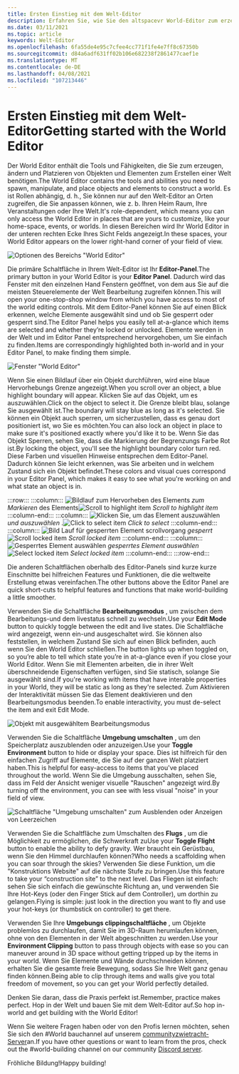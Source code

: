 ```yaml
---
title: Ersten Einstieg mit dem Welt-Editor
description: Erfahren Sie, wie Sie den altspacevr World-Editor zum erzeugen, manipulieren und Platzieren von Objekten in ihren Welten verwenden.
ms.date: 03/11/2021
ms.topic: article
keywords: Welt-Editor
ms.openlocfilehash: 6fa55de4e95c7cfee4cc771f1fe4e7ff8c67350b
ms.sourcegitcommit: d84a6adf631ff02b106e682238f2861477caef1e
ms.translationtype: MT
ms.contentlocale: de-DE
ms.lasthandoff: 04/08/2021
ms.locfileid: "107213446"
---
```

# <a name="getting-started-with-the-world-editor"></a><span data-ttu-id="ce6e2-104">Ersten Einstieg mit dem Welt-Editor</span><span class="sxs-lookup"><span data-stu-id="ce6e2-104">Getting started with the World Editor</span></span>

<span data-ttu-id="ce6e2-105">Der World Editor enthält die Tools und Fähigkeiten, die Sie zum erzeugen, ändern und Platzieren von Objekten und Elementen zum Erstellen einer Welt benötigen.</span><span class="sxs-lookup"><span data-stu-id="ce6e2-105">The World Editor contains the tools and abilities you need to spawn, manipulate, and place objects and elements to construct a world.</span></span> <span data-ttu-id="ce6e2-106">Es ist Rollen abhängig, d. h., Sie können nur auf den Welt-Editor an Orten zugreifen, die Sie anpassen können, wie z. b. Ihren Heim Raum, Ihre Veranstaltungen oder Ihre Welt.</span><span class="sxs-lookup"><span data-stu-id="ce6e2-106">It's role-dependent, which means you can only access the World Editor in places that are yours to customize, like your home-space, events, or worlds.</span></span> <span data-ttu-id="ce6e2-107">In diesen Bereichen wird Ihr World Editor in der unteren rechten Ecke Ihres Sicht Felds angezeigt.</span><span class="sxs-lookup"><span data-stu-id="ce6e2-107">In these spaces, your World Editor appears on the lower right-hand corner of your field of view.</span></span>

![Optionen des Bereichs "World Editor"](images/world-editor-img-01.png)

<span data-ttu-id="ce6e2-109">Die primäre Schaltfläche in Ihrem Welt-Editor ist Ihr **Editor-Panel**.</span><span class="sxs-lookup"><span data-stu-id="ce6e2-109">The primary button in your World Editor is your **Editor Panel**.</span></span> <span data-ttu-id="ce6e2-110">Dadurch wird das Fenster mit den einzelnen Hand Fenstern geöffnet, von dem aus Sie auf die meisten Steuerelemente der Welt Bearbeitung zugreifen können.</span><span class="sxs-lookup"><span data-stu-id="ce6e2-110">This will open your one-stop-shop window from which you have access to most of the world editing controls.</span></span> <span data-ttu-id="ce6e2-111">Mit dem Editor-Panel können Sie auf einen Blick erkennen, welche Elemente ausgewählt sind und ob Sie gesperrt oder gesperrt sind.</span><span class="sxs-lookup"><span data-stu-id="ce6e2-111">The Editor Panel helps you easily tell at-a-glance which items are selected and whether they’re locked or unlocked.</span></span> <span data-ttu-id="ce6e2-112">Elemente werden in der Welt und im Editor Panel entsprechend hervorgehoben, um Sie einfach zu finden.</span><span class="sxs-lookup"><span data-stu-id="ce6e2-112">Items are correspondingly highlighted both in-world and in your Editor Panel, to make finding them simple.</span></span> 

![Fenster "World Editor"](images/world-editor-img-02.png)

<span data-ttu-id="ce6e2-114">Wenn Sie einen Bildlauf über ein Objekt durchführen, wird eine blaue Hervorhebungs Grenze angezeigt.</span><span class="sxs-lookup"><span data-stu-id="ce6e2-114">When you scroll over an object, a blue highlight boundary will appear.</span></span> <span data-ttu-id="ce6e2-115">Klicken Sie auf das Objekt, um es auszuwählen.</span><span class="sxs-lookup"><span data-stu-id="ce6e2-115">Click on the object to select it.</span></span> <span data-ttu-id="ce6e2-116">Die Grenze bleibt blau, solange Sie ausgewählt ist.</span><span class="sxs-lookup"><span data-stu-id="ce6e2-116">The boundary will stay blue as long as it's selected.</span></span> <span data-ttu-id="ce6e2-117">Sie können ein Objekt auch sperren, um sicherzustellen, dass es genau dort positioniert ist, wo Sie es möchten.</span><span class="sxs-lookup"><span data-stu-id="ce6e2-117">You can also lock an object in place to make sure it's positioned exactly where you'd like it to be.</span></span> <span data-ttu-id="ce6e2-118">Wenn Sie das Objekt Sperren, sehen Sie, dass die Markierung der Begrenzungs Farbe Rot ist.</span><span class="sxs-lookup"><span data-stu-id="ce6e2-118">By locking the object, you'll see the highlight boundary color turn red.</span></span> <span data-ttu-id="ce6e2-119">Diese Farben und visuellen Hinweise entsprechen dem Editor-Panel. Dadurch können Sie leicht erkennen, was Sie arbeiten und in welchem Zustand sich ein Objekt befindet.</span><span class="sxs-lookup"><span data-stu-id="ce6e2-119">These colors and visual cues correspond in your Editor Panel, which makes it easy to see what you're working on and what state an object is in.</span></span>

:::row:::
    :::column:::
       <span data-ttu-id="ce6e2-120">![Bildlauf zum Hervorheben des Elements ](images/world-editor-img-03.png) *zum Markieren* des Elements</span><span class="sxs-lookup"><span data-stu-id="ce6e2-120">![Scroll to highlight item](images/world-editor-img-03.png) *Scroll to highlight item*</span></span>
    :::column-end:::
    :::column:::
       <span data-ttu-id="ce6e2-121">![Klicken Sie, um das Element auszuwählen ](images/world-editor-img-04.png) *und auszuwählen* .</span><span class="sxs-lookup"><span data-stu-id="ce6e2-121">![Click to select item](images/world-editor-img-04.png) *Click to select*</span></span>
    :::column-end:::
    :::column:::
       <span data-ttu-id="ce6e2-122">![Bild Lauf für gesperrten Element scrollvorgang ](images/world-editor-img-05.png) *gesperrt*</span><span class="sxs-lookup"><span data-stu-id="ce6e2-122">![Scroll locked item](images/world-editor-img-05.png) *Scroll locked item*</span></span>
    :::column-end:::
    :::column:::
       <span data-ttu-id="ce6e2-123">![Gesperrtes Element auswählen ](images/world-editor-img-06.png)
     *gesperrtes Element auswählen*</span><span class="sxs-lookup"><span data-stu-id="ce6e2-123">![Select locked item](images/world-editor-img-06.png)
*Select locked item*</span></span>
    :::column-end:::
:::row-end:::

<span data-ttu-id="ce6e2-124">Die anderen Schaltflächen oberhalb des Editor-Panels sind kurze kurze Einschnitte bei hilfreichen Features und Funktionen, die die weltweite Erstellung etwas vereinfachen.</span><span class="sxs-lookup"><span data-stu-id="ce6e2-124">The other buttons above the Editor Panel are quick short-cuts to helpful features and functions that make world-building a little smoother.</span></span> 

<span data-ttu-id="ce6e2-125">Verwenden Sie die Schaltfläche **Bearbeitungsmodus** , um zwischen dem Bearbeitungs-und dem livestatus schnell zu wechseln.</span><span class="sxs-lookup"><span data-stu-id="ce6e2-125">Use your **Edit Mode** button to quickly toggle between the edit and live states.</span></span> <span data-ttu-id="ce6e2-126">Die Schaltfläche wird angezeigt, wenn ein-und ausgeschaltet wird. Sie können also feststellen, in welchem Zustand Sie sich auf einen Blick befinden, auch wenn Sie den World Editor schließen.</span><span class="sxs-lookup"><span data-stu-id="ce6e2-126">The button lights up when toggled on, so you’re able to tell which state you’re in at-a-glance even if you close your World Editor.</span></span> <span data-ttu-id="ce6e2-127">Wenn Sie mit Elementen arbeiten, die in ihrer Welt überschneidende Eigenschaften verfügen, sind Sie statisch, solange Sie ausgewählt sind.</span><span class="sxs-lookup"><span data-stu-id="ce6e2-127">If you're working with items that have interable properties in your World, they will be static as long as they're selected.</span></span> <span data-ttu-id="ce6e2-128">Zum Aktivieren der Interaktivität müssen Sie das Element deaktivieren und den Bearbeitungsmodus beenden.</span><span class="sxs-lookup"><span data-stu-id="ce6e2-128">To enable interactivity, you must de-select the item and exit Edit Mode.</span></span>

![Objekt mit ausgewähltem Bearbeitungsmodus](images/world-editor-img-07.png)

<span data-ttu-id="ce6e2-130">Verwenden Sie die Schaltfläche **Umgebung umschalten** , um den Speicherplatz auszublenden oder anzuzeigen.</span><span class="sxs-lookup"><span data-stu-id="ce6e2-130">Use your **Toggle Environment** button to hide or display your space.</span></span> <span data-ttu-id="ce6e2-131">Dies ist hilfreich für den einfachen Zugriff auf Elemente, die Sie auf der ganzen Welt platziert haben.</span><span class="sxs-lookup"><span data-stu-id="ce6e2-131">This is helpful for easy-access to items that you've placed throughout the world.</span></span> <span data-ttu-id="ce6e2-132">Wenn Sie die Umgebung ausschalten, sehen Sie, dass im Feld der Ansicht weniger visuelle "Rauschen" angezeigt wird.</span><span class="sxs-lookup"><span data-stu-id="ce6e2-132">By turning off the environment, you can see with less visual "noise" in your field of view.</span></span>

![Schaltfläche "Umgebung umschalten" zum Ausblenden oder Anzeigen von Leerzeichen](images/world-editor-img-08.png)

<span data-ttu-id="ce6e2-134">Verwenden Sie die Schaltfläche zum Umschalten des **Flugs** , um die Möglichkeit zu ermöglichen, die Schwerkraft zu</span><span class="sxs-lookup"><span data-stu-id="ce6e2-134">Use your **Toggle Flight** button to enable the ability to defy gravity.</span></span> <span data-ttu-id="ce6e2-135">Wer braucht ein Gerüstbau, wenn Sie den Himmel durchlaufen können?</span><span class="sxs-lookup"><span data-stu-id="ce6e2-135">Who needs a scaffolding when you can soar through the skies?</span></span> <span data-ttu-id="ce6e2-136">Verwenden Sie diese Funktion, um die "Konstruktions Website" auf die nächste Stufe zu bringen.</span><span class="sxs-lookup"><span data-stu-id="ce6e2-136">Use this feature to take your “construction site” to the next level.</span></span> <span data-ttu-id="ce6e2-137">Das Fliegen ist einfach: sehen Sie sich einfach die gewünschte Richtung an, und verwenden Sie Ihre Hot-Keys (oder den Finger Stick auf dem Controller), um dorthin zu gelangen.</span><span class="sxs-lookup"><span data-stu-id="ce6e2-137">Flying is simple: just look in the direction you want to fly and use your hot-keys (or thumbstick on controller) to get there.</span></span> 

<span data-ttu-id="ce6e2-138">Verwenden Sie Ihre **Umgebungs clippingschaltfläche** , um Objekte problemlos zu durchlaufen, damit Sie im 3D-Raum herumlaufen können, ohne von den Elementen in der Welt abgeschnitten zu werden.</span><span class="sxs-lookup"><span data-stu-id="ce6e2-138">Use your **Environment Clipping** button to pass through objects with ease so you can maneuver around in 3D space without getting tripped up by the items in your world.</span></span> <span data-ttu-id="ce6e2-139">Wenn Sie Elemente und Wände durchschneiden können, erhalten Sie die gesamte freie Bewegung, sodass Sie Ihre Welt ganz genau finden können.</span><span class="sxs-lookup"><span data-stu-id="ce6e2-139">Being able to clip through items and walls give you total freedom of movement, so you can get your World perfectly detailed.</span></span>  

<span data-ttu-id="ce6e2-140">Denken Sie daran, dass die Praxis perfekt ist.</span><span class="sxs-lookup"><span data-stu-id="ce6e2-140">Remember, practice makes perfect.</span></span> <span data-ttu-id="ce6e2-141">Hop in der Welt und bauen Sie mit dem Welt-Editor auf.</span><span class="sxs-lookup"><span data-stu-id="ce6e2-141">So hop in-world and get building with the World Editor!</span></span> 

<span data-ttu-id="ce6e2-142">Wenn Sie weitere Fragen haben oder von den Profis lernen möchten, sehen Sie sich den #World bauchannel auf unserem [communityzwietracht-Server](https://discord.com/invite/altspacevr)an.</span><span class="sxs-lookup"><span data-stu-id="ce6e2-142">If you have other questions or want to learn from the pros, check out the #world-building channel on our community [Discord server](https://discord.com/invite/altspacevr).</span></span> 

<span data-ttu-id="ce6e2-143">Fröhliche Bildung!</span><span class="sxs-lookup"><span data-stu-id="ce6e2-143">Happy building!</span></span>